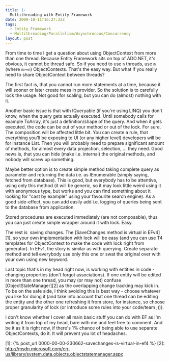 ```yaml
---
title: |-
  Multithreading with Entity Framework
date: 2009-10-11T16:27:33Z
tags:
  - Entity Framework
  - Multithreading/Parallelism/Asynchronous/Concurrency
layout: post
---
```

From time to time I get a question about using ObjectContext from more than one thread. Because Entity Framework sits on top of ADO.NET, it's obvious, it cannot be thread safe. So if you need to use `n` threads, use `m` (where `m>=n`) ObjectContexts. That's the easy way. But what if you really need to share ObjectContext between threads?

The first fact is, that you cannot run more statements at a time, because it will sooner or later create mess in provider. So the solution is to carefully lock the usage. Not good for scaling, but you can do (almost) nothing with it.

Another basic issue is that with IQueryable (if you're using LINQ) you don't know, when the query gets actually executed. Until somebody calls for example ToArray, it's just a definition/shape of the query. And when it gets executed, the code can be out of your method or out of the lock. For sure. The composition will be affected little bit. You can create a rule, that everything you'll be exposing to UI (or any higher level) developers will be for instance List<T>. Then you will probably need to prepare significant amount of methods, for almost every data projection, selection, ... they need. Good news is, that you can hide (make i.e. internal) the original methods, and nobody will screw up something.

Maybe better option is to create simple method taking complete query as parameter and returning the data i.e. as IEnumerable (simply saying, fetched from database). This is good, but everybody has to be attentive, using only this method (it will be generic, so it may look little weird using it with anonymous type, but works and you can find something about it looking for "cast by example" using your favourite search engine). As a good side-effect, you can add easily add i.e. logging of queries being sent to the database from application.

Stored procedures are executed immediately (are not composable), thus you can just create simple wrapper around it with lock. Easy.

The rest is  saving changes. The [SaveChanges method is virtual in EFv4][1], so your own implementation with lock will be easy (and you can use T4 templates for ObjectContext to make the code with lock right from generator). In EFv1, the story is similar as with querying. Create separate method and tell everybody use only this one or swat the original over with your own using new keyword.

Last topic that's in my head right now, is working with entities in code - changing properties (don't forgot associations). If one entity will be edited in more than one thread, you may (or may not) confuse [ObjectStateManager][2] as the overlapping change tracking may kick in. To be on the safe side, I think avoiding this is best way - choose whatever you like for doing it (and take into account that one thread can be editing the entity and the other one refreshing it from store, for instance, so choose proper granularity of lock (or introduce some rules into your code/team ;))).

I don't know whether I cover all main basic stuff you can do with EF as I'm writing it from top of my head, bare with me and feel free to comment. And be it as it is right now, if there's 1% chance of being able to use separate ObjectContexts, do it. It will prevent you lot of headaches.

[1]: {% post_url 0000-00-00-230662-savechanges-is-virtual-in-ef4 %}
[2]: http://msdn.microsoft.com/en-us/library/system.data.objects.objectstatemanager.aspx